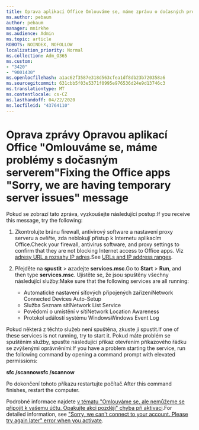 ```yaml
---
title: Oprava aplikací Office Omlouváme se, máme zprávu o dočasných problémech se serverem
ms.author: pebaum
author: pebaum
manager: mnirkhe
ms.audience: Admin
ms.topic: article
ROBOTS: NOINDEX, NOFOLLOW
localization_priority: Normal
ms.collection: Adm_O365
ms.custom:
- "3420"
- "9001430"
ms.openlocfilehash: a1ac62f3587e318d563cfea1df8db23b720358a6
ms.sourcegitcommit: 631cbb5f03e5371f0995e976536d24e9d13746c3
ms.translationtype: MT
ms.contentlocale: cs-CZ
ms.lasthandoff: 04/22/2020
ms.locfileid: "43764110"
---
```

# <a name="fixing-the-office-apps-sorry-we-are-having-temporary-server-issues-message"></a><span data-ttu-id="4abb8-102">Oprava zprávy Opravou aplikací Office "Omlouváme se, máme problémy s dočasným serverem"</span><span class="sxs-lookup"><span data-stu-id="4abb8-102">Fixing the Office apps "Sorry, we are having temporary server issues" message</span></span>

<span data-ttu-id="4abb8-103">Pokud se zobrazí tato zpráva, vyzkoušejte následující postup:</span><span class="sxs-lookup"><span data-stu-id="4abb8-103">If you receive this message, try the following:</span></span>

1. <span data-ttu-id="4abb8-104">Zkontrolujte bránu firewall, antivirový software a nastavení proxy serveru a ověřte, zda neblokují přístup k Internetu aplikacím Office.</span><span class="sxs-lookup"><span data-stu-id="4abb8-104">Check your firewall, antivirus software, and proxy settings to confirm that they are not blocking Internet access to Office apps.</span></span> <span data-ttu-id="4abb8-105">Viz [adresy URL a rozsahy IP adres](https://docs.microsoft.com/office365/enterprise/urls-and-ip-address-ranges).</span><span class="sxs-lookup"><span data-stu-id="4abb8-105">See [URLs and IP address ranges](https://docs.microsoft.com/office365/enterprise/urls-and-ip-address-ranges).</span></span>

2. <span data-ttu-id="4abb8-106">Přejděte na **spustit** > **a**zadejte **services.msc**.</span><span class="sxs-lookup"><span data-stu-id="4abb8-106">Go to **Start** > **Run**, and then type **services.msc**.</span></span> <span data-ttu-id="4abb8-107">Ujistěte se, že jsou spuštěny všechny následující služby:</span><span class="sxs-lookup"><span data-stu-id="4abb8-107">Make sure that the following services are all running:</span></span>
    - <span data-ttu-id="4abb8-108">Automatické nastavení síťových připojených zařízení</span><span class="sxs-lookup"><span data-stu-id="4abb8-108">Network Connected Devices Auto-Setup</span></span>
    - <span data-ttu-id="4abb8-109">Služba Seznam sítí</span><span class="sxs-lookup"><span data-stu-id="4abb8-109">Network List Service</span></span>
    - <span data-ttu-id="4abb8-110">Povědomí o umístění v síti</span><span class="sxs-lookup"><span data-stu-id="4abb8-110">Network Location Awareness</span></span>
    - <span data-ttu-id="4abb8-111">Protokol událostí systému Windows</span><span class="sxs-lookup"><span data-stu-id="4abb8-111">Windows Event Log</span></span>

<span data-ttu-id="4abb8-112">Pokud některá z těchto služeb není spuštěna, zkuste ji spustit.</span><span class="sxs-lookup"><span data-stu-id="4abb8-112">If one of these services is not running, try to start it.</span></span> <span data-ttu-id="4abb8-113">Pokud máte problém se spuštěním služby, spusťte následující příkaz otevřením příkazového řádku se zvýšenými oprávněními:</span><span class="sxs-lookup"><span data-stu-id="4abb8-113">If you have a problem starting the service, run the following command by opening a command prompt with elevated permissions:</span></span>

<span data-ttu-id="4abb8-114">**sfc /scannow**</span><span class="sxs-lookup"><span data-stu-id="4abb8-114">**sfc /scannow**</span></span>

<span data-ttu-id="4abb8-115">Po dokončení tohoto příkazu restartujte počítač.</span><span class="sxs-lookup"><span data-stu-id="4abb8-115">After this command finishes, restart the computer.</span></span>

<span data-ttu-id="4abb8-116">Podrobné informace najdete [v tématu "Omlouváme se, ale nemůžeme se připojit k vašemu účtu. Opakujte akci později" chyba při aktivaci](https://docs.microsoft.com/office/troubleshoot/activation-installation/issue-when-activate-office-from-office-365).</span><span class="sxs-lookup"><span data-stu-id="4abb8-116">For detailed information, see ["Sorry, we can't connect to your account. Please try again later" error when you activate](https://docs.microsoft.com/office/troubleshoot/activation-installation/issue-when-activate-office-from-office-365).</span></span>